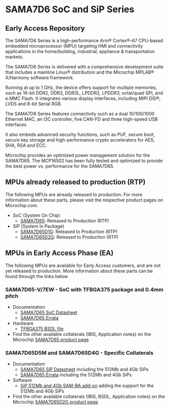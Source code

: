 # SAMA7D6 SoC and SiP Series
## Early Access Repository
The SAMA7D6 Series is a high-performance Arm® Cortex®-A7 CPU-based embedded microprocessor (MPU) targeting HMI and connectivity applications in the home/building, industrial, appliance & transportation markets.

The SAMA7D6 Series is delivered with a comprehensive development suite that includes a mainline Linux® distribution and the Microchip MPLAB® X/Harmony software framework.

Running at up to 1 GHz, the device offers support for multiple memories, such as 16-bit DDR2, DDR3, DDR3L, LPDDR2, LPDDR3, octal/quad SPI, and e.MMC Flash. It integrates various display interfaces, including MIPI DSI®, LVDS and 8-bit Serial RGB.

The SAMA7D6 Series features connectivity such as a dual 10/100/1000 Ethernet MAC, an I3C controller, five CAN-FD and three high-speed USB interfaces

It also embeds advanced security functions, such as PUF, secure boot, secure key storage and high-performance crypto accelerators for AES, SHA, RSA and ECC.

Microchip provides an optimized power management solution for the SAMA7D65. The MCP16502 has been fully tested and optimized to provide the best power vs. performance for the SAMA7D65.

## MPUs already released to production (RTP)
The following MPUs are already released to production. For more information about these parts, please visit the respective product pages on Microchip.com.
* SoC (System On Chip)
  * [SAMA7D65](https://www.microchip.com/en-us/product/SAMA7D65): Released to Production (RTP)
* SiP (System In Package)
  * [SAMA7D65D1G](https://www.microchip.com/en-us/product/SAMA7D65D1G): Released to Production (RTP)
  * [SAMA7D65D2G](https://www.microchip.com/en-us/product/SAMA7D65D2G): Released to Production (RTP)
  
  
## MPUs in Early Access Phase (EA)
The following MPUs are available for Early Access customers, and are not yet released to production. More information about these parts can be found through the links below

### SAMA7D65-V/7EW - SoC with TFBGA375 package and 0.4mm pitch
* Documentation
  * [SAMA7D65 SoC Datasheet](Documentation/)
  * [SAMA7D65 Errata](Documentation/)
* Hardware
  * [TFBGA375 BSDL file](Hardware/)
* Find the other available collaterals (IBIS, Application notes) on the Microchip [SAMA7D65 product page](https://www.microchip.com/en-us/product/SAMA7D65)

### SAMA7D65D5M and SAMA7D65D4G - Specific Collaterals
* Documentation
  * [SAMA7D65 SiP Datasheet](Documentation/) including the 512Mb and 4Gb SiPs
  * [SAMA7D65 Errata](Documentation/) including the 512Mb and 4Gb SiPs
* Software
  * [SiP 512Mb and 4Gb SAM-BA add-on](Software/sam-ba_3.9.1_sama7d65d5m-d4g_addon.zip) adding the support for the 512Mb and 4Gb SiPs
* Find the other available collaterals (IBIS, BSDL, Application notes) on the Microchip [SAMA7D65D2G product page](https://www.microchip.com/en-us/product/SAMA7D65D2G)